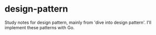 # design-pattern
Study notes for design pattern, mainly from 'dive into design pattern'. I'll implement these patterns with Go.